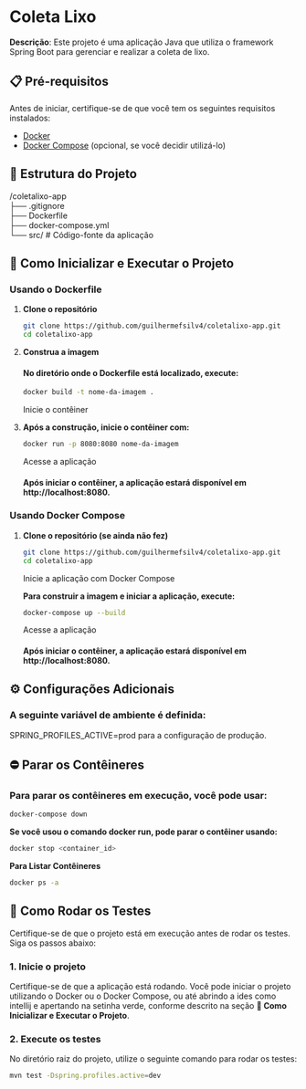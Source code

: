 
# Coleta Lixo

**Descrição**: Este projeto é uma aplicação Java que utiliza o framework Spring Boot para gerenciar e realizar a coleta de lixo.

## 📋 Pré-requisitos

Antes de iniciar, certifique-se de que você tem os seguintes requisitos instalados:

- [Docker](https://www.docker.com/get-started)
- [Docker Compose](https://docs.docker.com/compose/install/) (opcional, se você decidir utilizá-lo)

## 📁 Estrutura do Projeto

/coletalixo-app<br>
├── .gitignore<br>
├── Dockerfile<br>
├── docker-compose.yml<br>
└── src/            # Código-fonte da aplicação

## 🚀 Como Inicializar e Executar o Projeto

### Usando o Dockerfile

1. **Clone o repositório**

   ```bash
   git clone https://github.com/guilhermefsilv4/coletalixo-app.git
   cd coletalixo-app

2. **Construa a imagem**

   #### No diretório onde o Dockerfile está localizado, execute:

    ```bash
    docker build -t nome-da-imagem .
    ```
   Inicie o contêiner

3. **Após a construção, inicie o contêiner com:**

    ```bash
    docker run -p 8080:8080 nome-da-imagem
    ```
   Acesse a aplicação

   #### Após iniciar o contêiner, a aplicação estará disponível em http://localhost:8080.


### Usando Docker Compose


1. **Clone o repositório (se ainda não fez)**

    ```bash
    git clone https://github.com/guilhermefsilv4/coletalixo-app.git
    cd coletalixo-app
    ```
   Inicie a aplicação com Docker Compose

   **Para construir a imagem e iniciar a aplicação, execute:**
    ```bash
    docker-compose up --build
    ```
   Acesse a aplicação
   #### Após iniciar o contêiner, a aplicação estará disponível em http://localhost:8080.

## ⚙️ Configurações Adicionais

### A seguinte variável de ambiente é definida:

SPRING_PROFILES_ACTIVE=prod para a configuração de produção.

## ⛔ Parar os Contêineres
### Para parar os contêineres em execução, você pode usar:

```bash
docker-compose down
```

**Se você usou o comando docker run, pode parar o contêiner usando:**

  ```bash
  docker stop <container_id>
  ```

**Para Listar Contêineres**

  ```bash
  docker ps -a
  ```

## 🧪 Como Rodar os Testes

Certifique-se de que o projeto está em execução antes de rodar os testes. Siga os passos abaixo:

### 1. Inicie o projeto

Certifique-se de que a aplicação está rodando. Você pode iniciar o projeto utilizando o Docker ou o Docker Compose, ou até abrindo a ides como intellij e apertando na setinha verde, conforme descrito na seção **🚀 Como Inicializar e Executar o Projeto**.

### 2. Execute os testes

No diretório raiz do projeto, utilize o seguinte comando para rodar os testes:

```bash
mvn test -Dspring.profiles.active=dev
